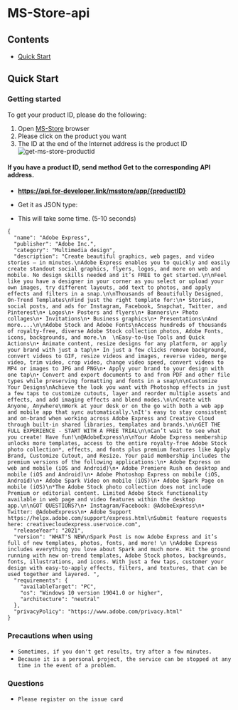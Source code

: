 # MS-Store-api

## Contents

- [Quick Start](#quick-start)

## <a name="quick-start"></a>Quick Start

### Getting started

To get your product ID, please do the following:

1. Open [MS-Store](https://apps.microsoft.com/store/apps) browser 
2. Please click on the product you want
3. The ID at the end of the Internet address is the product ID
![get-ms-store-productid](https://user-images.githubusercontent.com/34180230/201943867-12261a29-0b2f-427a-bef4-acd269be8b63.gif)


#### If you have a product ID, send method Get to the corresponding API address.
- **https://api.for-developer.link/msstore/app/{productID}**

- Get it as JSON type:
* This will take some time. (5-10 seconds)
```
{
  "name": "Adobe Express",
  "publisher": "Adobe Inc.",
  "category": "Multimedia design",
  "description": "Create beautiful graphics, web pages, and video stories – in minutes.\nAdobe Express enables you to quickly and easily create standout social graphics, flyers, logos, and more on web and mobile. No design skills needed and it’s FREE to get started.\n\nFeel like you have a designer in your corner as you select or upload your own images, try different layouts, add text to photos, and apply effects and filters in a snap.\n\nThousands of Beautifully Designed, On-Trend Templates\nFind just the right template for:\n• Stories, social posts, and ads for Instagram, Facebook, Snapchat, Twitter, and Pinterest\n• Logos\n• Posters and flyers\n• Banners\n• Photo collages\n• Invitations\n• Business graphics\n• Presentations\nAnd more....\n\nAdobe Stock and Adobe Fonts\nAccess hundreds of thousands of royalty-free, diverse Adobe Stock collection photos, Adobe Fonts, icons, backgrounds, and more.\n  \nEasy-to-Use Tools and Quick Actions\n• Animate content, resize designs for any platform, or apply your brand with just a tap\n• In just a few clicks remove background, convert videos to GIF, resize videos and images, reverse video, merge video, trim video, crop video, change video speed, convert videos to MP4 or images to JPG and PNG\n• Apply your brand to your design with one tap\n• Convert and export documents to and from PDF and other file types while preserving formatting and fonts in a snap\n\nCustomize Your Designs\nAchieve the look you want with Photoshop effects in just a few taps to customize cutouts, layer and reorder multiple assets and effects, and add imaging effects and blend modes.\n\nCreate with Anyone, Anywhere\nWork at your desk or on the go with both a web app and mobile app that sync automatically.\nIt's easy to stay consistent and on-brand when working across Adobe Express and Creative Cloud through built-in shared libraries, templates and brands.\n\nGET THE FULL EXPERIENCE - START WITH A FREE TRIAL\n\nCan’t wait to see what you create! Have fun!\n@AdobeExpress\n\nYour Adobe Express membership unlocks more templates, access to the entire royalty-free Adobe Stock photo collection*, effects, and fonts plus premium features like Apply Brand, Customize Cutout, and Resize. Your paid membership includes the premium versions of the following applications:\n• Adobe Express on web and mobile (iOS and Android)\n• Adobe Premiere Rush on desktop and mobile (iOS and Android)\n• Adobe Photoshop Express on mobile (iOS, Android)\n• Adobe Spark Video on mobile (iOS)\n• Adobe Spark Page on mobile (iOS)\n*The Adobe Stock photo collection does not include Premium or editorial content. Limited Adobe Stock functionality available in web page and video features within the desktop app.\n\nGOT QUESTIONS?\n• Instagram/Facebook: @AdobeExpress\n• Twitter: @AdobeExpress\n• Adobe Support https://helpx.adobe.com/support/express.html\nSubmit feature requests here: creativecloudexpress.uservoice.com",
  "releaseYear": "2021",
  "version": "WHAT'S NEW\nSpark Post is now Adobe Express and it’s full of new templates, photos, fonts, and more! \n \nAdobe Express includes everything you love about Spark and much more. Hit the ground running with new on-trend templates, Adobe Stock photos, backgrounds, fonts, illustrations, and icons. With just a few taps, customer your design with easy-to-apply effects, filters, and textures, that can be used together and layered. ",
  "requirements": {
    "availableTarget": "PC",
    "os": "Windows 10 version 19041.0 or higher",
    "architecture": "neutral"
  },
  "privacyPolicy": "https://www.adobe.com/privacy.html"
}
```

### Precautions when using
- `Sometimes, if you don't get results, try after a few minutes.`
- `Because it is a personal project, the service can be stopped at any time in the event of a problem.`

### Questions
- `Please register on the issue card` 
